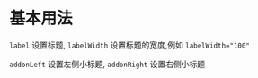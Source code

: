 # 基本用法

`label` 设置标题, `labelWidth` 设置标题的宽度,例如 `labelWidth="100"`

`addonLeft` 设置左侧小标题, `addonRight` 设置右侧小标题 
